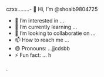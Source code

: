 czxx........- 👋 Hi, I’m @shoaib9804725
- 👀 I’m interested in ...
- 🌱 I’m currently learning ...
- 💞️ I’m looking to collaboratie on ...
- 📫 How to reach me ...
- 😄 Pronouns: ...jjcdsbb
- ⚡ Fun fact: ...
h
<!---
shoaib9804725/shoaib9804725 is a ✨ special ✨ repository because its `README.md` (this file) appears on your GitHub profile.
You can click the Preview link to take a look at your cmhanges. I need privacy security my device me
--->.
